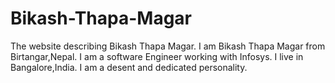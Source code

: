 # Bikash-Thapa-Magar
The website describing Bikash Thapa Magar.
I am Bikash Thapa Magar from Birtangar,Nepal.
I am a software Engineer working with Infosys.
I live in Bangalore,India.
I am a desent and dedicated personality.
